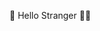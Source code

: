 👋 Hello Stranger 🧙‍♂️ 

<!---
Silksofthesoul/Silksofthesoul is a ✨ special ✨ repository because its `README.md` (this file) appears on your GitHub profile.
You can click the Preview link to take a look at your changes.
--->
